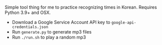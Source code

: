 Simple tool thing for me to practice recognizing times in Korean. Requires Python 3.9+ and OSX.

- Download a Google Service Account API key to `google-api-credentials.json`
- Run `generate.py` to generate mp3 files
- Run `./run.sh` to play a random mp3

